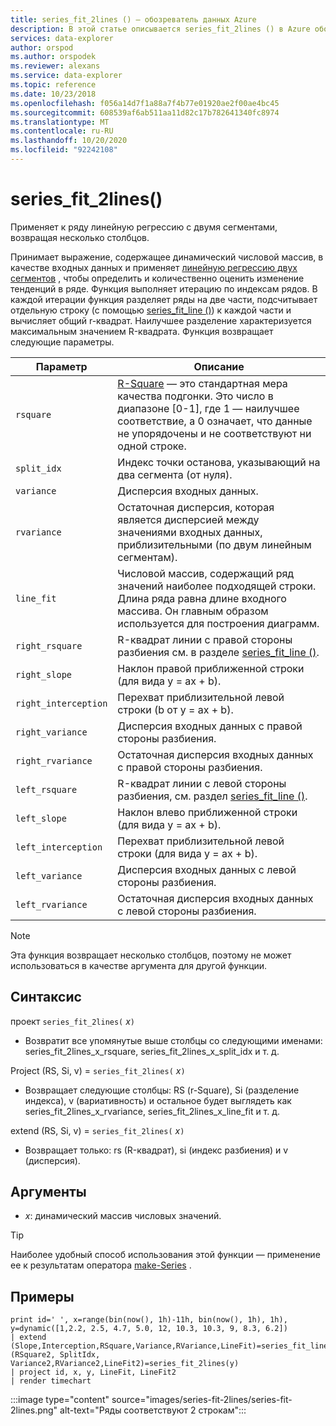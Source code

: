 ```yaml
---
title: series_fit_2lines () — обозреватель данных Azure
description: В этой статье описывается series_fit_2lines () в Azure обозреватель данных.
services: data-explorer
author: orspod
ms.author: orspodek
ms.reviewer: alexans
ms.service: data-explorer
ms.topic: reference
ms.date: 10/23/2018
ms.openlocfilehash: f056a14d7f1a88a7f4b77e01920ae2f00ae4bc45
ms.sourcegitcommit: 608539af6ab511aa11d82c17b782641340fc8974
ms.translationtype: MT
ms.contentlocale: ru-RU
ms.lasthandoff: 10/20/2020
ms.locfileid: "92242108"
---
```

# <a name="series_fit_2lines"></a>series_fit_2lines()

Применяет к ряду линейную регрессию с двумя сегментами, возвращая несколько столбцов.  

Принимает выражение, содержащее динамический числовой массив, в качестве входных данных и применяет [линейную регрессию двух сегментов](https://en.wikipedia.org/wiki/Segmented_regression) , чтобы определить и количественно оценить изменение тенденций в ряде. Функция выполняет итерацию по индексам рядов. В каждой итерации функция разделяет ряды на две части, подсчитывает отдельную строку (с помощью [series_fit_line ()](series-fit-linefunction.md)) к каждой части и вычисляет общий r-квадрат. Наилучшее разделение характеризуется максимальным значением R-квадрата. Функция возвращает следующие параметры.


|Параметр  |Описание  |
|---------|---------|
|`rsquare`     | [R-Square](https://en.wikipedia.org/wiki/Coefficient_of_determination) — это стандартная мера качества подгонки. Это число в диапазоне [0-1], где 1 — наилучшее соответствие, а 0 означает, что данные не упорядочены и не соответствуют ни одной строке.        |
|`split_idx`     |   Индекс точки останова, указывающий на два сегмента (от нуля).      |
|`variance`     | Дисперсия входных данных.        |
|`rvariance`     | Остаточная дисперсия, которая является дисперсией между значениями входных данных, приблизительными (по двум линейным сегментам).        |
|`line_fit`     | Числовой массив, содержащий ряд значений наиболее подходящей строки. Длина ряда равна длине входного массива. Он главным образом используется для построения диаграмм.        |
|`right_rsquare`     | R-квадрат линии с правой стороны разбиения см. в разделе [series_fit_line ()](series-fit-linefunction.md).        |
|`right_slope`     | Наклон правой приближенной строки (для вида y = ax + b).         |
|`right_interception`     |  Перехват приблизительной левой строки (b от y = ax + b).       |
|`right_variance`    | Дисперсия входных данных с правой стороны разбиения.        |
|`right_rvariance`     | Остаточная дисперсия входных данных с правой стороны разбиения.        |
|`left_rsquare`     | R-квадрат линии с левой стороны разбиения, см. раздел [series_fit_line ()](series-fit-linefunction.md).        |
|`left_slope`    | Наклон влево приближенной строки (для вида y = ax + b).        |
|`left_interception`     |   Перехват приблизительной левой строки (для вида y = ax + b).      |
|`left_variance`     | Дисперсия входных данных с левой стороны разбиения.        |
|`left_rvariance`     | Остаточная дисперсия входных данных с левой стороны разбиения.        |


> [!Note]
> Эта функция возвращает несколько столбцов, поэтому не может использоваться в качестве аргумента для другой функции.

## <a name="syntax"></a>Синтаксис

проект `series_fit_2lines(` *x*`)`
* Возвратит все упомянутые выше столбцы со следующими именами: series_fit_2lines_x_rsquare, series_fit_2lines_x_split_idx и т. д.

Project (RS, Si, v) = `series_fit_2lines(` *x*`)`
* Возвращает следующие столбцы: RS (r-Square), Si (разделение индекса), v (вариативность) и остальное будет выглядеть как series_fit_2lines_x_rvariance, series_fit_2lines_x_line_fit и т. д.

extend (RS, Si, v) = `series_fit_2lines(` *x*`)`
* Возвращает только: rs (R-квадрат), si (индекс разбиения) и v (дисперсия).
  
## <a name="arguments"></a>Аргументы

* *x*: динамический массив числовых значений.  

> [!TIP]
> Наиболее удобный способ использования этой функции — применение ее к результатам оператора [make-Series](make-seriesoperator.md) .

## <a name="examples"></a>Примеры

<!-- csl: https://help.kusto.windows.net:443/Samples -->
```kusto
print id=' ', x=range(bin(now(), 1h)-11h, bin(now(), 1h), 1h), y=dynamic([1,2.2, 2.5, 4.7, 5.0, 12, 10.3, 10.3, 9, 8.3, 6.2])
| extend (Slope,Interception,RSquare,Variance,RVariance,LineFit)=series_fit_line(y), (RSquare2, SplitIdx, Variance2,RVariance2,LineFit2)=series_fit_2lines(y)
| project id, x, y, LineFit, LineFit2
| render timechart
```

:::image type="content" source="images/series-fit-2lines/series-fit-2lines.png" alt-text="Ряды соответствуют 2 строкам":::
